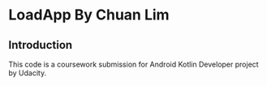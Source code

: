 # LoadApp By Chuan Lim

## Introduction
This code is a coursework submission for Android Kotlin Developer project by Udacity. 

